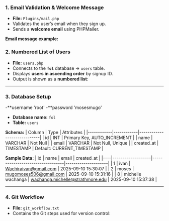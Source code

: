 ### 1. Email Validation & Welcome Message
- **File:** `Plugins/mail.php`  
- Validates the user’s email when they sign up.  
- Sends a **welcome email** using PHPMailer.  

**Email message example:**



### 2. Numbered List of Users
- **File:** `users.php`  
- Connects to the **`fol`** database → `users` table.  
- Displays **users in ascending order** by signup ID.  
- Output is shown as a **numbered list**:  


---

### 3. Database Setup
-**username 'root'
-**password 'mosesmugo'
- **Database name:** `fol`  
- **Table:** `users`  

**Schema:**
| Column     | Type        | Attributes                  |
|------------|------------|-----------------------------|
| id         | INT        | Primary Key, AUTO_INCREMENT |
| name       | VARCHAR    | Not Null                    |
| email      | VARCHAR    | Not Null, Unique            |
| created_at | TIMESTAMP  | Default: CURRENT_TIMESTAMP  |

**Sample Data:**
| id | name              | email                            | created_at          |
|----|-------------------|----------------------------------|---------------------|
| 1  | ivan              | Wachiraivan@gmail.com            | 2025-09-10 15:30:07 |
| 2  | moses             | mugomoses506@gmail.com           | 2025-09-10 15:31:16 |
| 8  | michelle wachanga | wachanga.michelle@strathmore.edu | 2025-09-10 15:37:38 |

---

### 4. Git Workflow
- **File:** `git_workflow.txt`  
- Contains the Git steps used for version control:  

